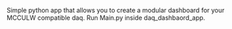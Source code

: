 Simple python app that allows you to create a modular dashboard for your MCCULW compatible daq. 
Run Main.py inside daq_dashbaord_app.
